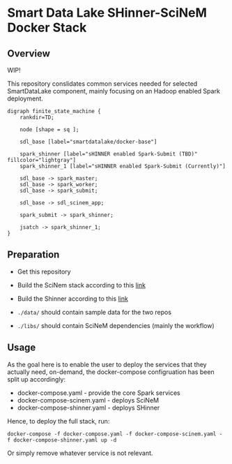 # Smart Data Lake SHinner-SciNeM Docker Stack # 

## Overview ##

WIP! 

This repository conslidates common services needed for selected SmartDataLake component, mainly focusing on an Hadoop enabled Spark deployment. 


```graphviz
digraph finite_state_machine {
    rankdir=TD;
    
    node [shape = sq ];

    sdl_base [label="smartdatalake/docker-base"]

    spark_shinner [label="sHINNER enabled Spark-Submit (TBD)" fillcolor="lightgray"]
    spark_shinner_1 [label="sHINNER enabled Spark-Submit (Currently)"]

    sdl_base -> spark_master;
    sdl_base -> spark_worker;
    sdl_base -> spark_submit;

    sdl_base -> sdl_scinem_app;
    
    spark_submit -> spark_shinner;

    jsatch -> spark_shinner_1;
}
```

## Preparation

- Get this repository
- Build the SciNem stack according to this [link](https://github.com/smartdatalake/docker-scinem)
- Build the Shinner according to this [link](https://github.com/smartdatalake/docker-shinner)

- ```./data/``` should contain sample data for the two repos
- ```./libs/``` should contain SciNeM dependencies (mainly the workflow)


## Usage

As the goal here is to enable the user to deploy the services that they actually need, on-demand, the docker-compose configruation has been split up accordingly:

- docker-compose.yaml - provide the core Spark services
- docker-compose-scinem.yaml - deploys SciNeM
- docker-compose-shinner.yaml - deploys SHinner

Hence, to deploy the full stack, run:

```docker-compose -f docker-compose.yaml -f docker-compose-scinem.yaml - f docker-compose-shinner.yaml up -d``` 

Or simply remove whatever service is not relevant.

